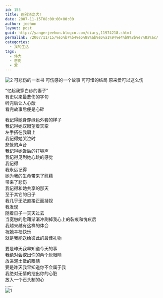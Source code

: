 ```yaml
---
id: 155
title: 巴别塔之犬!
date: 2007-11-15T08:00:00+00:00
author: jeehon
layout: post
guid: http://yangerjeehon.blogcn.com/diary,11974218.shtml
permalink: /2007/11/15/%e5%b7%b4%e5%88%ab%e5%a1%94%e4%b9%8b%e7%8a%ac/
categories:
  - 我的生活
tags:
  - 伟大
  - 悲伤
  - 爱
---
```

<img alt="2" src="http://images.blogcn.com/2007/11/15/5/yangerjeehon,20071115175713893.jpg" border="0" />  
可悲伤的一本书  
可伤感的一个故事  
可可惜的结局  
原来爱可以这么伤

&#8220;忆起我穿白纱的妻子&#8221;  
有史以来最悲伤的字句  
听完后让人心酸  
看完故事后便是心碎

我记得她身穿绿色外套的样子  
我记得她双眼望着天空  
左手搭在我肩上  
我记得她哭泣时  
悲怆的声音  
我记得她饭后的打嗝声  
我记得见到她心跳的感觉  
我记得  
我永远记得  
她为我的生命带来了慰藉  
带来了悲伤  
我记得和她共享的那天  
至于其它的日子  
我几乎无法直接正面凝视  
我发现  
随着日子一天天过去  
当宽恕的慰藉渐渐冲刷掉我心上的裂痕和愧疚后  
我越来越有这样的体会  
祝她幸福快乐  
就是我能送给彼此的最佳礼物

要是昨天我早知道今天的事  
我绝对会挖出你的两个灰眼睛  
放进泥土做的眼睛  
要是昨天我早知道你不会属于我  
我绝对无情的挖出你的心脏  
放入一个石头制的心  
&#8230;&#8230;  
<img alt="1" src="http://images.blogcn.com/2007/11/15/5/yangerjeehon,20071115175710631.jpg" border="0" />